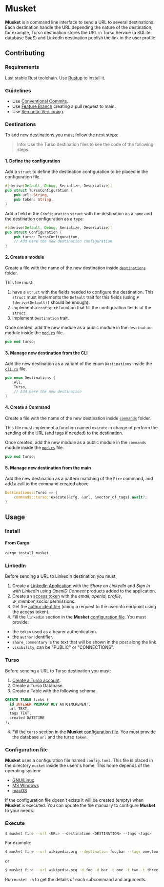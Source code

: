 # Musket

__Musket__ is a command line interface to send a URL to several destinations. Each destination handle the URL depending the nature of the destination, for example, Turso destination stores the URL in Turso Service (a SQLite database SaaS) and LinkedIn destination publish the link in the user profile.

## Contributing

### Requirements

Last stable Rust toolchain. Use [Rustup](https://rustup.rs/) to install it.

### Guidelines

* Use [Conventional Commits](https://www.conventionalcommits.org/).
* Use [Feature Branch](https://www.atlassian.com/git/tutorials/comparing-workflows/feature-branch-workflow) creating a pull request to main.
* Use [Semantic Versioning](https://semver.org/).

### Destinations

To add new destinations you must follow the next steps:

> Info: Use the Turso destination files to see the code of the following steps.

#### 1. Define the configuration

Add a `struct` to define the destination configuration to be placed in the configuration file.

```rust
#[derive(Default, Debug, Serialize, Deserialize)]
pub struct TursoConfiguration {
    pub url: String,
    pub token: String,
}
```

Add a field in the `Configuration` `struct` with the destination as a `name` and the destination configuration as a `type`:

```rust
#[derive(Default, Debug, Serialize, Deserialize)]
pub struct Configuration {
    pub turso: TursoConfiguration,
    // Add here the new destination configuration
}
```

#### 2. Create a module

Create a file with the name of the new destination inside [`destinations`](./src/destinations/) folder. 

This file must:

1. have a `struct` with the fields needed to configure the destination. This `struct` must implements the `Default` trait for this fields (using `#[derive(Default)]` should be enough).
2. implement a `configure` function that fill the configuration fields of the `struct`.
3. implement `Destination` trait. 

Once created, add the new module as a public module in the `destination` module inside the [`mod.rs`](./src/destinations/mod.rs) file.

```rust
pub mod turso;
```

#### 3. Manage new destination from the CLI

Add the new destination as a variant of the enum `Destinations` inside the [`cli.rs`](./src/cli.rs) file.

```rust
pub enum Destinations {
    All,
    Turso,
    // Add here the new destination
}
```

#### 4. Create a Command

Create a file with the name of the new destination inside [`commands`](./src/commands/) folder. 

This file must implement a function named `execute` in charge of perform the sending of the URL (and tags if needed) to the destination.

Once created, add the new module as a public module in the `commands` module inside the [`mod.rs`](./src/commands/mod.rs) file.

```rust
pub mod turso;
```

#### 5. Manage new destination from the main

Add the new destination as a pattern matching of the `Fire` command, and add a call to the command created above.

```rust
Destinations::Turso => {
    commands::turso::execute(&cfg, &url, &vector_of_tags).await?;
}
```

## Usage

### Install

#### From Cargo

```bash
cargo install musket
```

### LinkedIn

Before sending a URL to LinkedIn destination you must:

1. Create a [LinkedIn Application](https://www.linkedin.com/developers) with the _Share on LinkedIn_ and _Sign In with LinkedIn using OpenID Connect_ products added to the application.
2. Create an [access token](https://www.linkedin.com/developers/tools/oauth) with the _email_, _openid_, _profile_, _w_member_social_ permissions.
3. Get the [author identifier](https://learn.microsoft.com/es-es/linkedin/consumer/integrations/self-serve/sign-in-with-linkedin-v2#api-request-to-retreive-member-details) (doing a request to the userinfo endpoint using the access token).
4. Fill the `linkedin` section in the __Musket__ [configuration file](#configuration-file). You must provide:
  - the `token` used as a bearer authentication.
  - the `author` identifier.
  - `share_commentary` is the text that will be shown in the post along the link.
  - `visibility`, can be "PUBLIC" or "CONNECTIONS".

### Turso

Before sending a URL to Turso destination you must:

1. [Create a Turso account](https://app.turso.tech).
2. Create a Turso Database.
3. Create a Table with the following schema:
```sql
CREATE TABLE links (
  id INTEGER PRIMARY KEY AUTOINCREMENT,
  url TEXT,
  tags TEXT,
  created DATETIME
);
```
4. Fill the `turso` section in the __Musket__ [configuration file](#configuration-file). You must provide the database `url` and the turso `token`.

### Configuration file

__Musket__ uses a configuration file named `config.toml`. This file is placed in the directory `musket` inside the users's home. This home depends of the operating system:

- [GNU/Linux](https://www.freedesktop.org/wiki/Software/xdg-user-dirs/)
- [MS Windows](https://learn.microsoft.com/es-es/windows/win32/shell/knownfolderid?redirectedfrom=MSDN)
- [macOS](https://developer.apple.com/library/archive/documentation/FileManagement/Conceptual/FileSystemProgrammingGuide/FileSystemOverview/FileSystemOverview.html#//apple_ref/doc/uid/TP40010672-CH2-SW6)

If the configuration file doesn't exists it will be created (empty) when __Musket__ is executed. You can update the file manually to configure __Musket__ to your needs.

### Execute

```bash
$ musket fire --url <URL> --destination <DESTINATION> --tags <tags>
```

For example:

```bash
$ musket fire --url wikipedia.org --destination foo,bar --tags one,two,three
```

or

```bash
$ musket fire --url wikipedia.org -d foo -d bar -t one -t two -t three
```

Run `musket -h` to get the details of each subcommand and arguments.
